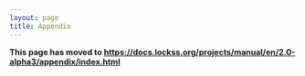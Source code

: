 ```yaml
---
layout: page
title: Appendix
---
```


**This page has moved to <https://docs.lockss.org/projects/manual/en/2.0-alpha3/appendix/index.html>**
